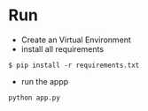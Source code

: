 # Run

- Create an Virtual Environment
- install all requirements

```
$ pip install -r requirements.txt
```
- run the appp

```
python app.py
```

